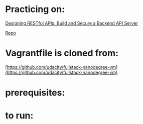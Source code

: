# Practicing on:
[Designing RESTful APIs: Build and Secure a Backend API Server](https://www.udacity.com/course/designing-restful-apis--ud388)

[Repo](https://github.com/udacity/APIs)


# Vagrantfile is cloned from:
[https://github.com/udacity/fullstack-nanodegree-vm](https://github.com/udacity/fullstack-nanodegree-vm)


# prerequisites:


# to run:

